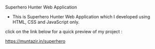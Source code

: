 Superhero Hunter Web Application

- This is Superhero Hunter Web Application which I developed using HTML, CSS and JavaScript only.

click on the link below for a quick preview of my project :

https://muntazir.in/superhero